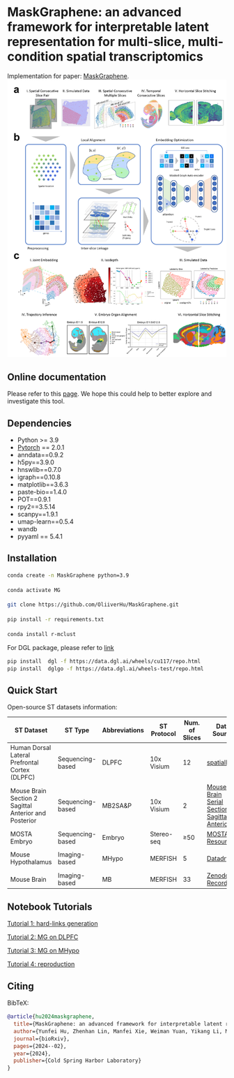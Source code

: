 <h1> MaskGraphene: an advanced framework for interpretable latent representation for multi-slice, multi-condition spatial transcriptomics </h1>

Implementation for paper:  [MaskGraphene]().
<img src="/figs/pipeline.png">

<h2>Online documentation </h2>

Please refer to this [page](https://maskgraphene-tutorial.readthedocs.io/en/latest/). We hope this could help to better explore and investigate this tool.

<h2>Dependencies </h2>

* Python >= 3.9
* [Pytorch](https://pytorch.org/) == 2.0.1
* anndata==0.9.2
* h5py==3.9.0
* hnswlib==0.7.0
* igraph==0.10.8
* matplotlib==3.6.3
* paste-bio==1.4.0
* POT==0.9.1
* rpy2==3.5.14
* scanpy==1.9.1
* umap-learn==0.5.4
* wandb
* pyyaml == 5.4.1

<h2>Installation</h2>

```bash
conda create -n MaskGraphene python=3.9 

conda activate MG

git clone https://github.com/OliiverHu/MaskGraphene.git

pip install -r requirements.txt

conda install r-mclust
```

For DGL package, please refer to [link](https://www.dgl.ai/pages/start.html)

```bash
pip install  dgl -f https://data.dgl.ai/wheels/cu117/repo.html
pip install  dglgo -f https://data.dgl.ai/wheels-test/repo.html
```

<h2>Quick Start </h2>

<!-- For quick start, you could run the scripts: 

**mouse Hypothalamus -0.19/-0.24 generate hard-links**

```bash
python ../localMG_main.py --max_epoch 3000 --max_epoch_triplet 1000 --logging False --section_ids " -0.19,-0.24" --num_class 8 --load_model False --num_hidden "512,32" 
                          --exp_fig_dir "./" --h5ad_save_dir "./" --st_data_dir "./" --alpha_l 3 --lam 1 --loss_fn "sce" --mask_rate 0.50 --in_drop 0 --attn_drop 0 --remask_rate 0.50
                          --seeds 2023 --num_remasking 1 --hvgs 0 --dataset mHypothalamus --consecutive_prior 1 --lr 0.001
```

**mouse Hypothalamus -0.19/-0.24**

```bash
python ../maskgraphene_main.py --max_epoch 3000 --max_epoch_triplet 1000 --logging False --section_ids " -0.19,-0.24" --num_class 8 --load_model False --num_hidden "512,32" 
                               --exp_fig_dir "./" --h5ad_save_dir "./" --st_data_dir "./" --alpha_l 3 --lam 1 --loss_fn "sce" --mask_rate 0.50 --in_drop 0 --attn_drop 0 --remask_rate 0.50
                               --seeds 2023 --num_remasking 1 --hvgs 0 --dataset mHypothalamus --consecutive_prior 1 --lr 0.001
```

**DLPFC 151507/151508 generate hard-links**

```bash
python ../localMG_main.py --max_epoch 2000 --max_epoch_triplet 500 --logging False --section_ids "151507,151508" --num_class 7 --load_model False --num_hidden "512,32"
                          --exp_fig_dir "./" --h5ad_save_dir "./" --st_data_dir "./"  --alpha_l 1 --lam 1 --loss_fn "sce" --mask_rate 0.5 --in_drop 0 --attn_drop 0 --remask_rate 0.1
                          --seeds 2023 --num_remasking 1 --hvgs 3000 --dataset DLPFC --consecutive_prior 1 --lr 0.001
```   

**DLPFC 151507/151508**

```bash
python ../maskgraphene_main.py --max_epoch 2000 --max_epoch_triplet 500 --logging False --section_ids "151507,151508" --num_class 7 --load_model False --num_hidden "512,32" 
                               --exp_fig_dir "./" --h5ad_save_dir "./" --st_data_dir "./" --alpha_l 1 --lam 1 --loss_fn "sce" --mask_rate 0.5 --in_drop 0 --attn_drop 0 --remask_rate 0.1 
                               --seeds 2023 --num_remasking 1 --hvgs 3000 --dataset DLPFC --consecutive_prior 1 --lr 0.001
``` -->

Open-source ST datasets information:

| ST Dataset                                     | ST Type         | Abbreviations | ST Protocol   | Num. of Slices | Data Source | Annotation Source | Download Link |
|-----------------------------------------------|-----------------|---------------|---------------|----------------|-------------|-------------------|---------------|
| Human Dorsal Lateral Prefrontal Cortex (DLPFC) | Sequencing-based | DLPFC        | 10x Visium    | 12             | [spatialLIBD](http://spatial.libd.org/spatialLIBD/) | [spatialLIBD](http://spatial.libd.org/spatialLIBD/) | [Link](https://zenodo.org/records/10698880) |
| Mouse Brain Section 2 Sagittal Anterior and Posterior | Sequencing-based | MB2SA&P      | 10x Visium    | 2              | [Mouse Brain Serial Section 2 Sagittal Anterior](https://www.10xgenomics.com/resources/datasets/mouse-brain-serial-section-2-sagittal-anterior-1-standard) | [ConGI Analysis Data](https://github.com/biomed-AI/ConGI) | [Link](https://zenodo.org/records/10698931) |
| MOSTA Embryo                                   | Sequencing-based | Embryo       | Stereo-seq    | ≥50            | [MOSTA Resource](https://db.cngb.org/stomics/mosta/resource/) | [MOSTA Resource](https://db.cngb.org/stomics/mosta/resource/) | [Link](https://zenodo.org/records/10698963) |
| Mouse Hypothalamus                             | Imaging-based   | MHypo         | MERFISH       | 5              | [Datadryad](https://datadryad.org/stash/dataset/doi:10.5061/dryad.8t8s248) | [BASS Analysis Data](https://github.com/zhengli09/BASS-Analysis/blob/master/data/MERFISH_Animal1.RData) | [Link](https://zenodo.org/records/10698909) |
| Mouse Brain                                    | Imaging-based   | MB            | MERFISH       | 33             | [Zenodo Records](https://zenodo.org/records/8167488) | [Zenodo Records](https://zenodo.org/records/8167488) | [Link](https://zenodo.org/records/8167488) |                                              | [Link](https://zenodo.org/records/8167488)                                                          |


<h2>Notebook Tutorials </h2>

[Tutorial 1: hard-links generation](https://github.com/maiziezhoulab/MaskGraphene/blob/main/Tutorial%201_Hard%20link%20generation.ipynb)

[Tutorial 2: MG on DLPFC](https://github.com/maiziezhoulab/MaskGraphene/blob/main/Tutorial%202_MaskGraphene%20on%20DLPFC.ipynb)

[Tutorial 3: MG on MHypo](https://github.com/maiziezhoulab/MaskGraphene/blob/main/Tutorial%203_MaskGraphene%20on%20MHypo.ipynb)

[Tutorial 4: reproduction](https://github.com/maiziezhoulab/MaskGraphene/blob/main/Tutorial%204_Analyses%20reproduction.ipynb)


<h2> Citing </h2>



BibTeX:
```bibtex
@article{hu2024maskgraphene,
  title={MaskGraphene: an advanced framework for interpretable latent representation for multi-slice, multi-condition spatial transcriptomics},
  author={Yunfei Hu, Zhenhan Lin, Manfei Xie, Weiman Yuan, Yikang Li, Mingxing Rao, Yichen Henry Liu, Wenjun Shen, Lu Zhang, and Xin Maizie Zhou},
  journal={bioRxiv},
  pages={2024--02},
  year={2024},
  publisher={Cold Spring Harbor Laboratory}
}